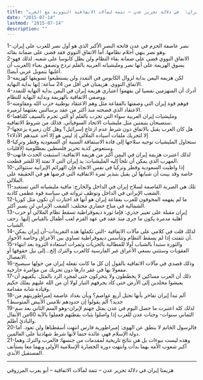 ```yaml
---
title: "هزيمتا إيران:  في دلالة تحرير عدن – تتمة لمآلات الاتفاقية النووية مع الغرب"
date: "2015-07-14"
lastmod: "2015-07-14"
description: ""
---
```

1-نصر عاصفة الحزم في عدن فاتحة النصر الأكبر الذي هو أول نصر للعرب على إيران. وهو نصر ينهي أحلام نظامها. أما الاتفاق النووي فقد قضى على ضمانة بقائه.  
2-الاتفاق النووي قضى على ضمانة بقاء النظام ولن يظل كابوسا على شعبه. لذلك فهو يسوق الهزيمة على أنها نصر ومليشياته العربية بالقلم تردح وتصفق بغباء (الغريب أن أغلبها بتمويل عربي أيضا).  
3-لكن هزيمة اليمن بداية لزوال الكابوس في التمدد ولن يستطيعوا تسويقها كهزيمة الاتفاق النووي. هزيمتان في أقل من 24 ساعة: إنها بداية النهاية.  
4-أدرك أن المنهزمين نفسيا لن يفهموا اعتباري هزيمة إيران في اليمن بداية النهاية للتمدد ووصفي الاتفاقية بالهزيمة وبداية النهاية للنظام.  
5-فوهم قوة إيران التي وصفتها بالفقاعة مثل وهم الاعتقاد بوطنية حزب الله ومقاومته الاعتقاد الذي فضحته منذ أكثر من عقد برسالتين بعثتهما لزميرة.  
6-ومليشيات إيران العربية سواء التي تخرب بالقلم أو التي تجرم بالسيف كلتاهما ستصبحان يتيمتين مثل مليشيات الاتحاد السوفياتي. فذلك من شروط الاتفاقية.  
7-هل كان الغرب يقبل بالاتفاق دون شرط عدم ازعاج إسرائيل؟ وهل كان زميرة يزعجها إلا لتحريك ملفات أسياده الملالي إذ ليس هو إلا أحد عبيدهم الأذلاء؟  
8-ستحاول المليشيات توجيه سلاحها إلى قادة الاستفاقة السنية أي السعودية وقطر وتركيا وستعوض كذبة تحرير فلسطين بمظلومية الأقليات.  
9-لذلك اعتبرت هزيمة إيران في اليمن أكبر من هزيمة الاتفاقية: استبقت الحدث فأنهت المهرب الذي يمكن أن تلجأ إليه المليشيات: يد إيران التي لا تمتد إلا للشر قطعت.  
10-إذا واظبت السعودية وقطر وتركيا في نفس الاتجاه فإن الهزائم الإيرانية ستتوالى خاصة وقد بينت أن شبابها لن يقبل بتبذير ثمرة الاتفاقية التي فرضها هو في الحقيقة على الملالي.  
11-تلك هي الضربة القاصمة لسلاح إيران في الداخل والخارج: مافية مليشياته التي تستعبد الشعب الإيراني في الداخل وتوظف ثرواته في سياسة قوة عظمى كاذبة.  
12-ما لم يفهمه المخوفون للعرب بفقاعة إيران هو أنها قد اختارت أن تكون مثل كوريا الشمالية في مناخ حضاري مختلف: الشعب الإيراني لن يصبر أكثر.  
13-إيران مقبلة على تغيير جذري: فإما ثورة ديموقراطية تسقط نظام الملالي أو حرب أهلية مدمرة يكون ما جرى منذ عقد في عهد القزم لعب أطفال بالقياس إليها. زحف الشباب.  
14-لذلك قلت في كلامي على مآلات الاتفاقية -التي تكملها هذه التغريدات-أن إيران يمكن أن تتفتت إذا لم يسقط النظام وتتأسس ديموقراطية تساوي بين الأعراق وخاصة الأحواز.  
15-والثورة ستبدأ بالشباب أولا للمطالبة بالحريات وثمرات استعادة الثروة بعد انتهاء العقوبات وستثني بسعي الأعراق غير الفارسية كالعرب والترك إلخ…إلى نيل حقوقها أو الانفصال.  
16-وذلك قصدي في مآلات الاتفاقية بالقول إن كل ما كانت تفعله إيران من حولها سيصبح مفعولا بها في عقر دارها دون تحريك من مؤامرة خارجية.  
17-ذلك أن العرب مساكين لا يخططون ولا يتحركون حتى لمجرد الرد بالمثل. يكفيهم أن يعيشوا مخلدين إلى الأرض حتى كاد يجرفهم التيار لولا أن من الله عليهم بملك حكيم وقيادة شابة مقدامة.  
18-ألم تبدأ إيران تفاخر بأنها تحتل أربع عواصم؟ وبأن بغداد عاصمة إمبراطوريتهم من جديد؟ ألم يقولوا إن حدودهم تلامس الأبيض المتوسط؟  
19-لذلك كله اعتبرت ما حصل اليوم في عدن يمثل جهنم لإيران-وهو السم الثاني بعد سم الثماني سنوات- وجنات عدن للعرب إذا واصلوا بثبات يقظتهم فعملوا بالآية 60من الأنفال والبادئ أظلم.  
20-فالرسول الخاتم لا ينطق عن الهوى: إمبراطورية فارس انتهت أسقطناها ولن تعود. أما دولة الإسلام فهي عائدة حتما لأنها شرط شهادتنا على العالمين.  
21-وهذه ليست نبوءات بل هي نتائج تاريخية لمقدمات من جنسها: فالعرب والترك وهما أكبر شعوب الأمة بهما بدأت وانتهت دورة الحضارة الإسلامية الأولى وبهما معا يستأنف المستقبل الأبدي.

---

هزيمتا إيران في دلالة تحرير عدن – تتمة لمآلات الاتفاقية – أبو يعرب المرزوقي

###